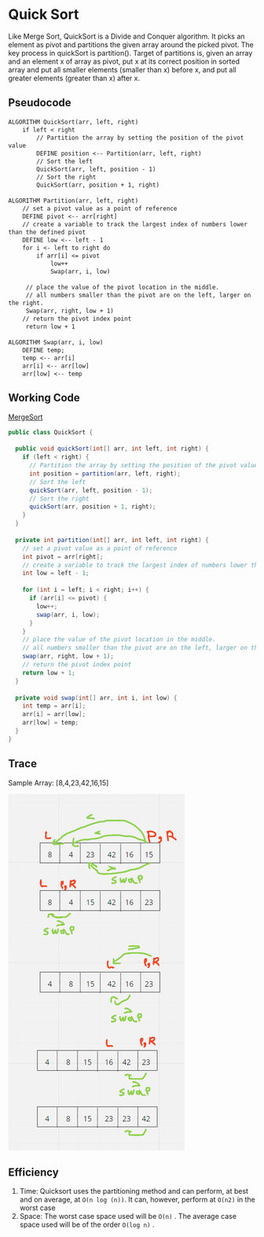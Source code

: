 # Quick Sort
Like Merge Sort, QuickSort is a Divide and Conquer algorithm. It picks an element as pivot and partitions the given array around the picked pivot.
The key process in quickSort is partition(). Target of partitions is, given an array and an element x of array as pivot, put x at its correct position in sorted array and put all smaller elements (smaller than x) before x, and put all greater elements (greater than x) after x.

## Pseudocode
```
ALGORITHM QuickSort(arr, left, right)
    if left < right
        // Partition the array by setting the position of the pivot value
        DEFINE position <-- Partition(arr, left, right)
        // Sort the left
        QuickSort(arr, left, position - 1)
        // Sort the right
        QuickSort(arr, position + 1, right)

ALGORITHM Partition(arr, left, right)
    // set a pivot value as a point of reference
    DEFINE pivot <-- arr[right]
    // create a variable to track the largest index of numbers lower than the defined pivot
    DEFINE low <-- left - 1
    for i <- left to right do
        if arr[i] <= pivot
            low++
            Swap(arr, i, low)

     // place the value of the pivot location in the middle.
     // all numbers smaller than the pivot are on the left, larger on the right.
     Swap(arr, right, low + 1)
    // return the pivot index point
     return low + 1

ALGORITHM Swap(arr, i, low)
    DEFINE temp;
    temp <-- arr[i]
    arr[i] <-- arr[low]
    arr[low] <-- temp
```

## Working Code
[MergeSort](MergeSort.java)
```java
public class QuickSort {

  public void quickSort(int[] arr, int left, int right) {
    if (left < right) {
      // Partition the array by setting the position of the pivot value
      int position = partition(arr, left, right);
      // Sort the left
      quickSort(arr, left, position - 1);
      // Sort the right
      quickSort(arr, position + 1, right);
    }
  }

  private int partition(int[] arr, int left, int right) {
    // set a pivot value as a point of reference
    int pivot = arr[right];
    // create a variable to track the largest index of numbers lower than the defined pivot
    int low = left - 1;

    for (int i = left; i < right; i++) {
      if (arr[i] <= pivot) {
        low++;
        swap(arr, i, low);
      }
    }
    // place the value of the pivot location in the middle.
    // all numbers smaller than the pivot are on the left, larger on the right.
    swap(arr, right, low + 1);
    // return the pivot index point
    return low + 1;
  }

  private void swap(int[] arr, int i, int low) {
    int temp = arr[i];
    arr[i] = arr[low];
    arr[low] = temp;
  }
}
```
## Trace
Sample Array: [8,4,23,42,16,15]

![QuickSort.png](QuickSort.png)

## Efficiency
1. Time: Quicksort uses the partitioning method and can perform, at best and on average, at `O(n log (n))`. It can, however, perform at `O(n2)` in the worst case
2. Space: The worst case space used will be `O(n)` . The average case space used will be of the order `O(log n)` .